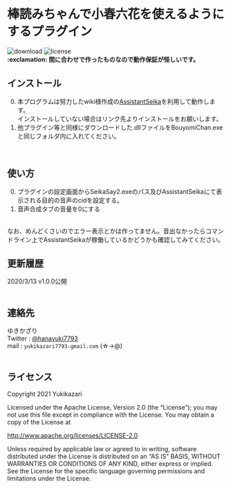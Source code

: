 # 棒読みちゃんで小春六花を使えるようにするプラグイン
![download](https://img.shields.io/github/downloads/Yukikazari/Plugin_CevioAi/total) 
![license](https://img.shields.io/github/license/Yukikazari/Plugin_CevioAi)  
**\:exclamation: 間に合わせで作ったものなので動作保証が怪しいです。**  

## インストール
0. 本プログラムは努力したwiki様作成の[AssistantSeika](https://hgotoh.jp/wiki/doku.php/documents/voiceroid/assistantseika/start)を利用して動作します。  
インストールしていない場合はリンク先よりインストールをお願いします。  
1. 他プラグイン等と同様にダウンロードした.dllファイルをBouyomiChan.exeと同じフォルダ内に入れてください。  
<br>

## 使い方
0. プラグインの設定画面からSeikaSay2.exeのパス及びAssistantSeikaにて表示される目的の音声のcidを設定する。
1. 音声合成タブの音量を0にする  
<br>  
なお、めんどくさいのでエラー表示とかは作ってません。音出なかったらコマンドライン上でAssistantSeikaが稼働しているかどうかも確認してみてください。  
<br>  

## 更新履歴
2020/3/13 v1.0.0公開  
<br>

## 連絡先
ゆきかざり   
Twitter : [@hanayuki7793](https://twitter.com/hanayuki7793)  
mail : `yukikazari7793☆gmail.com` (☆→@)  
<br>


## ライセンス
Copyright 2021 Yukikazari

Licensed under the Apache License, Version 2.0 (the “License”);
you may not use this file except in compliance with the License.
You may obtain a copy of the License at

http://www.apache.org/licenses/LICENSE-2.0

Unless required by applicable law or agreed to in writing, software
distributed under the License is distributed on an “AS IS” BASIS,
WITHOUT WARRANTIES OR CONDITIONS OF ANY KIND, either express or implied.
See the License for the specific language governing permissions and
limitations under the License.
